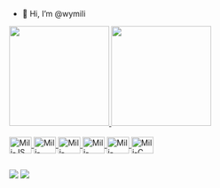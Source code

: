 - 👋 Hi, I’m @wymili

<div>
  <a href="https://beacons.ai/wymili">
    <img height="180em" src="https://github-readme-stats.vercel.app/api?username=Wymili&show_icons=true&theme=dracula&include_all_commits=true&count_private=true"/>
    <img height="180em" src="https://github-readme-stats.vercel.app/api/top-langs/?username=Wymili&layout=compact&langs_count=16&theme=dracula"/>
</div>

<div style="display: inline_block"><br>
  <img align="center" alt="Mili-JS" height="30" width="40" src="https://cdn.jsdelivr.net/gh/devicons/devicon@latest/icons/javascript/javascript-original.svg" />
  <img align="center" alt="Mili-HTML" height="30" width="40" src="https://cdn.jsdelivr.net/gh/devicons/devicon@latest/icons/html5/html5-original.svg" />
  <img align="center" alt="Mili-CSS" height="30" width="40" src="https://cdn.jsdelivr.net/gh/devicons/devicon@latest/icons/css3/css3-original.svg" />
  <img align="center" alt="Mili-Bootstrap" height="30" width="40" src="https://cdn.jsdelivr.net/gh/devicons/devicon@latest/icons/bootstrap/bootstrap-original.svg" />
  <img align="center" alt="Mili-Python" height="30" width="40" src="https://cdn.jsdelivr.net/gh/devicons/devicon@latest/icons/python/python-original.svg" />
  <img align="center" alt="Mili-C" height="30" width="40" src="https://cdn.jsdelivr.net/gh/devicons/devicon@latest/icons/c/c-original.svg" />

  ##

<div>
  <a href="https://www.linkedin.com/in/wemilyfreitas5" target="_blank">
   <img src="https://img.shields.io/badge/-LinkedIn-%230077B5?style=for-the-badge&logo=linkedin&logoColor=white" target="_blank"></a>
    <a href="mailto:wemilyfreitas2@gmail.com" target="_blank">
  <img src="https://img.shields.io/badge/-Gmail-D14836?style=for-the-badge&logo=gmail&logoColor=white"></a>




</div>





          
</div>

